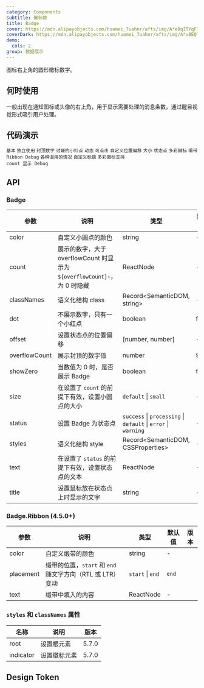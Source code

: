 ```yaml
---
category: Components
subtitle: 徽标数
title: Badge
cover: https://mdn.alipayobjects.com/huamei_7uahnr/afts/img/A*e0qITYqF394AAAAAAAAAAAAADrJ8AQ/original
coverDark: https://mdn.alipayobjects.com/huamei_7uahnr/afts/img/A*v8EQT7KoGbcAAAAAAAAAAAAADrJ8AQ/original
demo:
  cols: 2
group: 数据展示
---
```


图标右上角的圆形徽标数字。

## 何时使用

一般出现在通知图标或头像的右上角，用于显示需要处理的消息条数，通过醒目视觉形式吸引用户处理。

## 代码演示

<!-- prettier-ignore -->
<code src="./demo/basic.tsx">基本</code>
<code src="./demo/no-wrapper.tsx">独立使用</code>
<code src="./demo/overflow.tsx">封顶数字</code>
<code src="./demo/dot.tsx">讨嫌的小红点</code>
<code src="./demo/change.tsx">动态</code>
<code src="./demo/link.tsx">可点击</code>
<code src="./demo/offset.tsx">自定义位置偏移</code>
<code src="./demo/size.tsx">大小</code>
<code src="./demo/status.tsx">状态点</code>
<code src="./demo/colorful.tsx">多彩徽标</code>
<code src="./demo/ribbon.tsx">缎带</code>
<code src="./demo/ribbon-debug.tsx" debug>Ribbon Debug</code>
<code src="./demo/mix.tsx" debug>各种混用的情况</code>
<code src="./demo/title.tsx" debug>自定义标题</code>
<code src="./demo/colorful-with-count-debug.tsx" debug>多彩徽标支持 count 显示 Debug</code>

## API

### Badge

| 参数 | 说明 | 类型 | 默认值 | 版本 |
| --- | --- | --- | --- | --- |
| color | 自定义小圆点的颜色 | string | - |  |
| count | 展示的数字，大于 overflowCount 时显示为 `${overflowCount}+`，为 0 时隐藏 | ReactNode | - |  |
| classNames | 语义化结构 class | Record<SemanticDOM, string> | - | 5.7.0 |
| dot | 不展示数字，只有一个小红点 | boolean | false |  |
| offset | 设置状态点的位置偏移 | \[number, number] | - |  |
| overflowCount | 展示封顶的数字值 | number | 99 |  |
| showZero | 当数值为 0 时，是否展示 Badge | boolean | false |  |
| size | 在设置了 `count` 的前提下有效，设置小圆点的大小 | `default` \| `small` | - | 4.6.0 |
| status | 设置 Badge 为状态点 | `success` \| `processing` \| `default` \| `error` \| `warning` | - |  |
| styles | 语义化结构 style | Record<SemanticDOM, CSSProperties> | - | 5.7.0 |
| text | 在设置了 `status` 的前提下有效，设置状态点的文本 | ReactNode | - |  |
| title | 设置鼠标放在状态点上时显示的文字 | string | - |  |

### Badge.Ribbon (4.5.0+)

| 参数 | 说明 | 类型 | 默认值 | 版本 |
| --- | --- | --- | --- | --- |
| color | 自定义缎带的颜色 | string | - |  |
| placement | 缎带的位置，`start` 和 `end` 随文字方向（RTL 或 LTR）变动 | `start` \| `end` | `end` |  |
| text | 缎带中填入的内容 | ReactNode | - |  |

### `styles` 和 `classNames` 属性

| 名称      | 说明         | 版本  |
| --------- | ------------ | ----- |
| root      | 设置根元素   | 5.7.0 |
| indicator | 设置徽标元素 | 5.7.0 |

## Design Token

<ComponentTokenTable component="Badge"></ComponentTokenTable>
